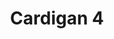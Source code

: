 ---
title: "Cardigan 4"
categories: ["Women","Women/Cardigans"]
images: ["./IMG_7619.JPG","./IMG_7621.JPG","./IMG_7623.JPG"]
---